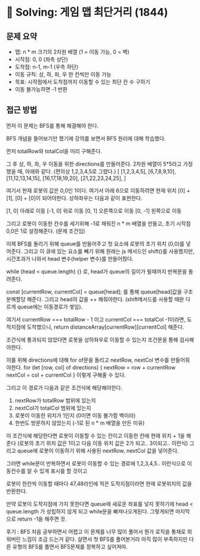 # 📝 Solving: 게임 맵 최단거리 (1844)

## 문제 요약

- 맵: n \* m 크기의 2차원 배열 (1 = 이동 가능, 0 = 벽)
- 시작점: 0, 0 (좌측 상단)
- 도착점: n-1, m-1 (우측 하단)
- 이동 규칙: 상, 하, 좌, 우 한 칸씩만 이동 가능
- 목표: 시작점에서 도착점까지 이동할 수 있는 최단 칸 수 구하기
- 이동 불가능하면 -1 반환

## 접근 방법

먼저 이 문제는 BFS를 통해 해결해야 한다.

BFS 개념을 들어보기만 했기에 강의를 보면서 BFS 원리에 대해 학습했다.

먼저 totalRow와 totalCol을 미리 구해준다.

그 후 상, 하, 좌, 우 이동을 위한 directions를 만들어준다.
2차원 배열이 5\*5라고 가정했을 때, 아래와 같다. (편의상 1,2,3,4,5로 그렸다.)
[
[1,2,3,4,5],
[6,7,8,9,10],
[11,12,13,14,15],
[16,17,18,19,20],
[21,22,23,24,25],
]

여기서 현재 로봇의 값은 0,0인 1이다. 여기서 아래 6으로 이동하려면 현재 위치 [0] + [1], [0] + [0]이 되어야한다.
상하좌우는 다음과 같이 표현한다.

[1, 0] 아래로 이동
[-1, 0] 위로 이동
[0, 1] 오른쪽으로 이동
[0, -1] 왼쪽으로 이동

그리고 로봇이 이동한 칸수를 세기위해 -1로 채워진 n \* m 배열을 만들고, 초기 시작점 0,0은 1로 설정해준다. (문제 조건임)

이제 BFS를 돌리기 위해 queue를 만들어주고 첫 요소에 로봇의 초기 위치 (0,0)를 넣어준다.
그리고 이 큐에 있는 요소를 빼기 위해 원래는 js 메서드인 shift()를 사용했지만, 시간초과가 나와서 head 변수(helper 변수)를 만들어줬다.

while (head < queue.length) {} 로, head가 queue의 길이가 될때까지 반복문을 돌려준다.

const [currentRow, currentCol] = queue[head]; 를 통해 queue[head]값을 구조분해할당 해준다.
그리고 head의 값을 ++ 해줘야한다. (shift메서드를 사용할 때완 다르게 queue에는 이동경로가 쌓임).

여기서 currentRow === totalRow - 1 이고 currentCol === totalCol -1이라면, 도착지점에 도착했으니,
return distanceArray[currentRow][currentCol] 해준다.

조건식에 통과되지 않았다면 로봇을 상하좌우로 이동할 수 있는지 조건문을 통해 검사해야한다.

이를 위해 directions에 대해 for of문을 돌리고 nextRow, nextCol 변수를 만들어줘야한다.
for (let [row, col] of directions) {
nextRow = row + currentRow
nextCol = col + currentCol
}
이렇게 구해줄 수 있다.

그리고 이 경로가 다음과 같은 조건식에 해당해야한다.

1. nextRow가 totalRow 범위에 있는지
2. nextCol가 totalCol 범위에 있는지
3. 로봇이 이동한 위치가 1인지 (0이면 이동 불가함 벽이라)
4. 한번도 방문하지 않았는지 (-1로 된 n \* m 배열을 만든 이유)

이 조건식에 해당한다면 로봇이 이동할 수 있는 칸이고
이동한 칸에 현재 위치 + 1을 해준다 (로봇의 초기 위치 값은 1이고 다음 이동 위치 값은 2가 되고.. 3이되고.. 이런식)
그리고 queue에 로봇이 이동하기 위해 사용된 nextRow, nextCol 값을 넣어준다.

그러면 while문이 반복하면서 로봇이 이동할 수 있는 경로에 1,2,3,4,5.. 이런식으로 이동칸수를 알 수 있게 표시를 할 것이고

로봇이 한칸씩 이동할 때마다 47,48라인에 적은 도착지점이라면 현재 로봇위치의 값을 반환한다.

만약 로봇이 도착지점에 가지 못한다면 queue에 새로운 좌표를 넣지 못하기에 head < queue.length 가 성립하지 않게 되고 while문을 빠져나오게된다. 그렇게되면 마지막으로 return -1을 해주면 끗.

후기 : BFS 처음 공부하면서 어렵고 이 문제를 너무 많이 풀어서 뭔가 로직을 통채로 외워버린 느낌이 조금 드는거 같다.
살면서 첫 BFS를 풀어본거라 아직 많이 부족하지만 다른 유형의 BFS를 풀면서 BFS문제를 정복하고 싶어져따.
